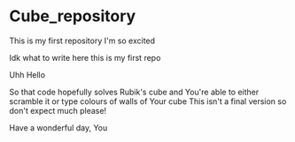 # Cube_repository
This is my first repository I'm so excited

Idk what to write here this is my first repo 

Uhh
Hello


So that code hopefully solves Rubik's cube and You're able to either scramble it or type colours of walls of Your cube
This isn't a final version so don't expect much please!

Have a wonderful day, You
